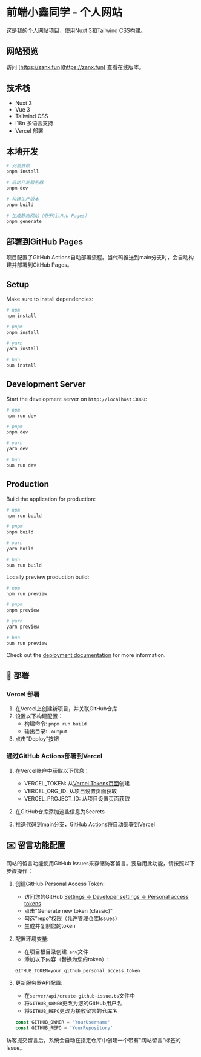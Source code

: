 # 前端小鑫同学 - 个人网站

这是我的个人网站项目，使用Nuxt 3和Tailwind CSS构建。

## 网站预览

访问 [https://zanx.fun](https://zanx.fun) 查看在线版本。

## 技术栈

- Nuxt 3
- Vue 3
- Tailwind CSS
- i18n 多语言支持
- Vercel 部署

## 本地开发

```bash
# 安装依赖
pnpm install

# 启动开发服务器
pnpm dev

# 构建生产版本
pnpm build

# 生成静态网站（用于GitHub Pages）
pnpm generate
```

## 部署到GitHub Pages

项目配置了GitHub Actions自动部署流程。当代码推送到main分支时，会自动构建并部署到GitHub Pages。

## Setup

Make sure to install dependencies:

```bash
# npm
npm install

# pnpm
pnpm install

# yarn
yarn install

# bun
bun install
```

## Development Server

Start the development server on `http://localhost:3000`:

```bash
# npm
npm run dev

# pnpm
pnpm dev

# yarn
yarn dev

# bun
bun run dev
```

## Production

Build the application for production:

```bash
# npm
npm run build

# pnpm
pnpm build

# yarn
yarn build

# bun
bun run build
```

Locally preview production build:

```bash
# npm
npm run preview

# pnpm
pnpm preview

# yarn
yarn preview

# bun
bun run preview
```

Check out the [deployment documentation](https://nuxt.com/docs/getting-started/deployment) for more information.

## 🚀 部署

### Vercel 部署

1. 在Vercel上创建新项目，并关联GitHub仓库
2. 设置以下构建配置：
   - 构建命令: `pnpm run build`
   - 输出目录: `.output`
3. 点击"Deploy"按钮

### 通过GitHub Actions部署到Vercel

1. 在Vercel账户中获取以下信息：
   - VERCEL_TOKEN: 从[Vercel Tokens页面](https://vercel.com/account/tokens)创建
   - VERCEL_ORG_ID: 从项目设置页面获取
   - VERCEL_PROJECT_ID: 从项目设置页面获取

2. 在GitHub仓库添加这些信息为Secrets

3. 推送代码到main分支，GitHub Actions将自动部署到Vercel

## ✉️ 留言功能配置

网站的留言功能使用GitHub Issues来存储访客留言。要启用此功能，请按照以下步骤操作：

1. 创建GitHub Personal Access Token:
   - 访问您的GitHub [Settings -> Developer settings -> Personal access tokens](https://github.com/settings/tokens)
   - 点击"Generate new token (classic)"
   - 勾选"repo"权限（允许管理仓库Issues）
   - 生成并复制您的token

2. 配置环境变量:
   - 在项目根目录创建`.env`文件
   - 添加以下内容（替换为您的token）:
   ```
   GITHUB_TOKEN=your_github_personal_access_token
   ```

3. 更新服务器API配置:
   - 在`server/api/create-github-issue.ts`文件中
   - 将`GITHUB_OWNER`更改为您的GitHub用户名
   - 将`GITHUB_REPO`更改为接收留言的仓库名
   ```typescript
   const GITHUB_OWNER = 'YourUsername'
   const GITHUB_REPO = 'YourRepository'
   ```

访客提交留言后，系统会自动在指定仓库中创建一个带有"网站留言"标签的Issue。
